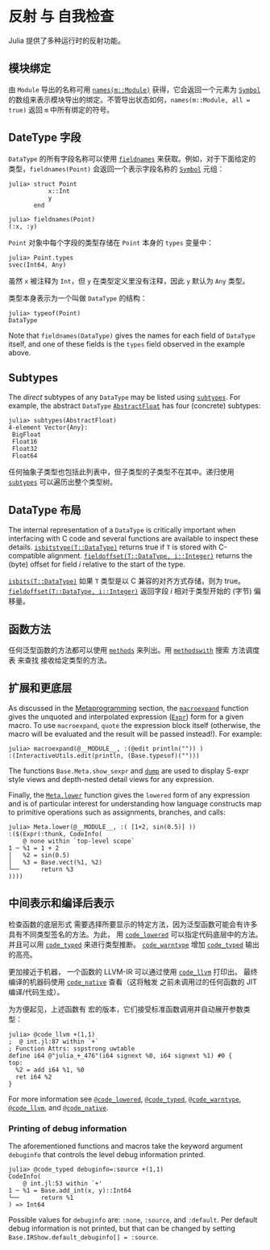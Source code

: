 # 反射 与 自我检查

Julia 提供了多种运行时的反射功能。

## 模块绑定

由 `Module` 导出的名称可用 [`names(m::Module)`](@ref) 获得，它会返回一个元素为 [`Symbol`](@ref) 的数组来表示模块导出的绑定。不管导出状态如何，`names(m::Module, all = true)` 返回 `m` 中所有绑定的符号。

## DateType 字段

`DataType` 的所有字段名称可以使用 [`fieldnames`](@ref) 来获取。例如，对于下面给定的类型，`fieldnames(Point)` 会返回一个表示字段名称的 [`Symbol`](@ref) 元组：

```jldoctest struct_point
julia> struct Point
           x::Int
           y
       end

julia> fieldnames(Point)
(:x, :y)
```

`Point` 对象中每个字段的类型存储在 `Point` 本身的 `types` 变量中：

```jldoctest struct_point
julia> Point.types
svec(Int64, Any)
```

虽然 `x` 被注释为 `Int`，但 `y` 在类型定义里没有注释，因此 `y` 默认为 `Any` 类型。

类型本身表示为一个叫做 `DataType` 的结构：

```jldoctest struct_point
julia> typeof(Point)
DataType
```

Note that `fieldnames(DataType)` gives the names for each field of `DataType` itself, and one
of these fields is the `types` field observed in the example above.

## Subtypes

The *direct* subtypes of any `DataType` may be listed using [`subtypes`](@ref). For example,
the abstract `DataType` [`AbstractFloat`](@ref) has four (concrete) subtypes:

```jldoctest; setup = :(using InteractiveUtils)
julia> subtypes(AbstractFloat)
4-element Vector{Any}:
 BigFloat
 Float16
 Float32
 Float64
```

任何抽象子类型也包括此列表中，但子类型的子类型不在其中。递归使用 [`subtypes`](@ref) 可以遍历出整个类型树。

## DataType 布局

The internal representation of a `DataType` is critically important when interfacing with C code
and several functions are available to inspect these details. [`isbitstype(T::DataType)`](@ref) returns
true if `T` is stored with C-compatible alignment. [`fieldoffset(T::DataType, i::Integer)`](@ref)
returns the (byte) offset for field *i* relative to the start of the type.

 [`isbits(T::DataType)`](@ref) 如果 `T` 类型是以 C 兼容的对齐方式存储，则为 true。  
 [`fieldoffset(T::DataType, i::Integer)`](@ref) 返回字段 *i* 相对于类型开始的 (字节) 偏移量。

## 函数方法

任何泛型函数的方法都可以使用 [`methods`](@ref) 来列出。用 [`methodswith`](@ref) 搜索 方法调度表 来查找 接收给定类型的方法。

## 扩展和更底层

As discussed in the [Metaprogramming](@ref) section, the [`macroexpand`](@ref) function gives
the unquoted and interpolated expression ([`Expr`](@ref)) form for a given macro. To use `macroexpand`,
`quote` the expression block itself (otherwise, the macro will be evaluated and the result will
be passed instead!). For example:

```jldoctest; setup = :(using InteractiveUtils)
julia> macroexpand(@__MODULE__, :(@edit println("")) )
:(InteractiveUtils.edit(println, (Base.typesof)("")))
```

The functions `Base.Meta.show_sexpr` and [`dump`](@ref) are used to display S-expr style views
and depth-nested detail views for any expression.

Finally, the [`Meta.lower`](@ref) function gives the `lowered` form of any expression and is of
particular interest for understanding how language constructs map to primitive operations such
as assignments, branches, and calls:

```jldoctest
julia> Meta.lower(@__MODULE__, :( [1+2, sin(0.5)] ))
:($(Expr(:thunk, CodeInfo(
    @ none within `top-level scope`
1 ─ %1 = 1 + 2
│   %2 = sin(0.5)
│   %3 = Base.vect(%1, %2)
└──      return %3
))))
```

## 中间表示和编译后表示

检查函数的底层形式 需要选择所要显示的特定方法，因为泛型函数可能会有许多具有不同类型签名的方法。为此，
用 [`code_lowered`](@ref) 可以指定代码底层中的方法。
并且可以用  [`code_typed`](@ref) 来进行类型推断。
[`code_warntype`](@ref) 增加 [`code_typed`](@ref) 输出的高亮。

更加接近于机器， 一个函数的 LLVM-IR 可以通过使用 [`code_llvm`](@ref) 打印出。
最终编译的机器码使用 [`code_native`](@ref) 查看（这将触发 之前未调用过的任何函数的 JIT 编译/代码生成）。

为方便起见，上述函数有 宏的版本，它们接受标准函数调用并自动展开参数类型：

```julia-repl
julia> @code_llvm +(1,1)
;  @ int.jl:87 within `+`
; Function Attrs: sspstrong uwtable
define i64 @"julia_+_476"(i64 signext %0, i64 signext %1) #0 {
top:
  %2 = add i64 %1, %0
  ret i64 %2
}
```

For more information see [`@code_lowered`](@ref), [`@code_typed`](@ref), [`@code_warntype`](@ref),
[`@code_llvm`](@ref), and [`@code_native`](@ref).

### Printing of debug information

The aforementioned functions and macros take the keyword argument `debuginfo` that controls the level
debug information printed.

```julia-repl
julia> @code_typed debuginfo=:source +(1,1)
CodeInfo(
    @ int.jl:53 within `+'
1 ─ %1 = Base.add_int(x, y)::Int64
└──      return %1
) => Int64
```

Possible values for `debuginfo` are: `:none`, `:source`, and `:default`.
Per default debug information is not printed, but that can be changed
by setting `Base.IRShow.default_debuginfo[] = :source`.
